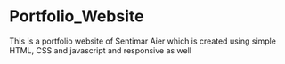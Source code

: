 # Portfolio_Website
This is a portfolio website of Sentimar Aier which is created using simple HTML, CSS and javascript and responsive as well
